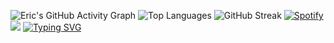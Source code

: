 ![Eric's GitHub Activity Graph](https://github-readme-activity-graph.vercel.app/graph?username=ericemdev&theme=dracula)
![Top Languages](https://github-readme-stats.vercel.app/api/top-langs/?username=ericemdev&layout=compact&theme=radical) ![GitHub Streak](https://github-readme-streak-stats.herokuapp.com/?user=ericemdev&theme=radical)
[![Spotify](https://novatorem.vercel.app/api/spotify)](https://open.spotify.com/user/ericemdev) ![](https://komarev.com/ghpvc/?username=ericemdev&color=green)
[![Typing SVG](https://readme-typing-svg.herokuapp.com/?lines=Full+Stack+Developer;Svelte+|+TailwindCSS+|+Firebase;Passionate+about+Marketplaces!&center=true&width=500&height=50)](https://git.io/typing-svg)






